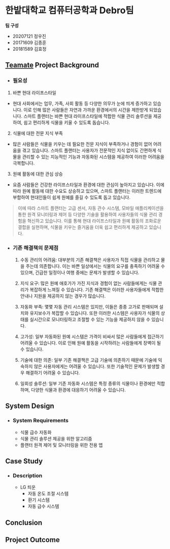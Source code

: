 # 한밭대학교 컴퓨터공학과 Debro팀

**팀 구성**

-   20207121 정우진
-   20171609 김종훈
-   20181589 김효정

## <u>Teamate</u> Project Background

-   ### 필요성
1.  바쁜 현대 라이프스타일

-   현대 사회에서는 업무, 가족, 사회 활동 등 다양한 의무가 눈에 띄게 증가하고 있습니다. 이로 인해 많은 사람들은 자연과 가까운 환경에서의 시간을 제한받게 되었습니다. 스마트 플랜터는 바쁜 현대 라이프스타일에 적합한 식물 관리 솔루션을 제공하여, 쉽고 편리하게 식물을 키울 수 있도록 돕습니다.

2.  식물에 대한 전문 지식 부족

-   많은 사람들은 식물을 키우는 데 필요한 전문 지식이 부족하거나 경험이 없어 어려움을 겪고 있습니다. 스마트 플랜터는 사용자가 전문적인 지식 없이도 간편하게 식물을 관리할 수 있는 지능적인 기능과 자동화된 시스템을 제공하여 이러한 어려움을 극복합니다.

3.  원예 활동에 대한 관심 상승

-   요즘 사람들은 건강한 라이프스타일과 환경에 대한 관심이 높아지고 있습니다. 이에 따라 원예 활동에 대한 수요도 상승하고 있으며, 스마트 플랜터는 이러한 트렌드에 부합하여 현대인들이 쉽게 원예를 즐길 수 있도록 돕고 있습니다.

> 이에 따라 스마트 플랜터는 고급 센서, 자동 관수 시스템, 모바일 애플리케이션을 통한 원격 모니터링과 제어 등 다양한 기술을 활용하여 사용자들의 식물 관리 경험을 혁신하고 있습니다. 이를 통해 현대 라이프스타일과 원예 활동의 조화로운 결합을 실현하며, 식물을 키우는 즐거움을 더욱 쉽고 편리하게 제공하고 있습니다.

-   ### 기존 해결책의 문제점

    1. 수동 관리의 어려움: 대부분의 기존 해결책은 사용자가 직접 식물을 관리하고 물을 주는데 의존합니다. 이는 바쁜 일상에서는 식물의 요구를 충족하기 어려울 수 있으며, 긴급한 일정이나 여행 중에는 문제가 발생할 수 있습니다.

    2. 지식 요구: 많은 원예 애호가가 가진 지식과 경험이 없는 사람들에게는 식물 관리가 복잡하게 느껴질 수 있습니다. 기존 해결책은 이러한 사용자들에게 적합한 안내나 지원을 제공하지 않는 경우가 많습니다.

    3. 자동화 부족: 몇몇 자동 관리 시스템은 있지만, 이들은 종종 고가로 판매되며 설치와 유지보수가 복잡할 수 있습니다. 또한 이러한 시스템은 사용자가 식물의 상태를 실시간으로 모니터링하고 조절할 수 있는 기능을 제공하지 않을 수 있습니다.

    4. 고가성: 일부 자동화된 원예 시스템은 가격이 비싸서 많은 사람들에게 접근하기 어려울 수 있습니다. 이로 인해 원예 활동을 시작하려는 사람들에게 장벽이 될 수 있습니다.

    5. 기술에 대한 의존: 일부 기존 해결책은 고급 기술에 의존하기 때문에 기술에 익숙하지 않은 사용자에게는 어려울 수 있습니다. 또한 기술적인 문제가 발생할 경우 해결하기 어려울 수 있습니다.

    6. 일회성 솔루션: 일부 기존 자동화 시스템은 특정 종류의 식물이나 환경에만 적합하며, 다양한 식물과 환경에 대응하기 어려울 수 있습니다.

## System Design

-   ### System Requirements
    -   식물 급수 자동화
    -   식물 관리 솔루션 제공을 위한 알고리즘
    -   플랜터 원격 제어 및 모니터링을 위한 전용 앱

## Case Study

-   ### Description
    -   LG 틔운
        -   자동 온도 조절 시스템
        -   환기 시스템
        -   자동 급수 시스템

## Conclusion

## Project Outcome
